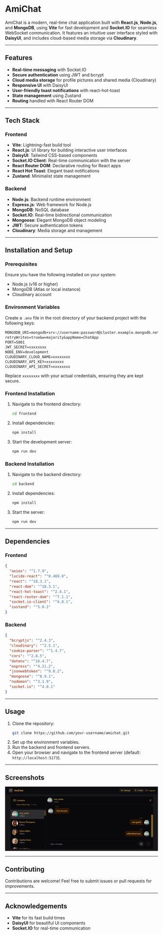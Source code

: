 # AmiChat

AmiChat is a modern, real-time chat application built with **React.js**, **Node.js**, and **MongoDB**, using **Vite** for fast development and **Socket.IO** for seamless WebSocket communication. It features an intuitive user interface styled with **DaisyUI**, and includes cloud-based media storage via **Cloudinary**.

---

## Features

- **Real-time messaging** with Socket.IO
- **Secure authentication** using JWT and bcrypt
- **Cloud media storage** for profile pictures and shared media (Cloudinary)
- **Responsive UI** with DaisyUI
- **User-friendly toast notifications** with react-hot-toast
- **State management** using Zustand
- **Routing** handled with React Router DOM

---

## Tech Stack

### Frontend
- **Vite**: Lightning-fast build tool
- **React.js**: UI library for building interactive user interfaces
- **DaisyUI**: Tailwind CSS-based components
- **Socket.IO Client**: Real-time communication with the server
- **React Router DOM**: Declarative routing for React apps
- **React Hot Toast**: Elegant toast notifications
- **Zustand**: Minimalist state management

### Backend
- **Node.js**: Backend runtime environment
- **Express.js**: Web framework for Node.js
- **MongoDB**: NoSQL database
- **Socket.IO**: Real-time bidirectional communication
- **Mongoose**: Elegant MongoDB object modeling
- **JWT**: Secure authentication tokens
- **Cloudinary**: Media storage and management

---

## Installation and Setup

### Prerequisites
Ensure you have the following installed on your system:
- Node.js (v16 or higher)
- MongoDB (Atlas or local instance)
- Cloudinary account

### Environment Variables
Create a `.env` file in the root directory of your backend project with the following keys:

```env
MONGODB_URI=mongodb+srv://username:password@cluster.example.mongodb.net/AmiChat?retryWrites=true&w=majority&appName=ChatApp
PORT=5001
JWT_SECRET=xxxxxxxx
NODE_ENV=development
CLOUDINARY_CLOUD_NAME=xxxxxxxx
CLOUDINARY_API_KEY=xxxxxxxx
CLOUDINARY_API_SECRET=xxxxxxxx
```
Replace `xxxxxxxx` with your actual credentials, ensuring they are kept secure.

### Frontend Installation

1. Navigate to the frontend directory:
   ```bash
   cd frontend
   ```
2. Install dependencies:
   ```bash
   npm install
   ```
3. Start the development server:
   ```bash
   npm run dev
   ```

### Backend Installation

1. Navigate to the backend directory:
   ```bash
   cd backend
   ```
2. Install dependencies:
   ```bash
   npm install
   ```
3. Start the server:
   ```bash
   npm run dev
   ```

---

## Dependencies

### Frontend
```json
{
  "axios": "^1.7.9",
  "lucide-react": "^0.469.0",
  "react": "^18.3.1",
  "react-dom": "^18.3.1",
  "react-hot-toast": "^2.4.1",
  "react-router-dom": "^7.1.1",
  "socket.io-client": "^4.8.1",
  "zustand": "^5.0.2"
}
```

### Backend
```json
{
  "bcryptjs": "^2.4.3",
  "cloudinary": "^2.5.1",
  "cookie-parser": "^1.4.7",
  "cors": "^2.8.5",
  "dotenv": "^16.4.7",
  "express": "^4.21.2",
  "jsonwebtoken": "^9.0.2",
  "mongoose": "^8.9.1",
  "nodemon": "^3.1.9",
  "socket.io": "^4.8.1"
}
```

---

## Usage
1. Clone the repository:
   ```bash
   git clone https://github.com/your-username/amichat.git
   ```
2. Set up the environment variables.
3. Run the backend and frontend servers.
4. Open your browser and navigate to the frontend server (default: `http://localhost:5173`).

---

## Screenshots
![AmiChat Interface](frontend/public/AmiChat.png)

---

## Contributing
Contributions are welcome! Feel free to submit issues or pull requests for improvements.

---

## Acknowledgements
- **Vite** for its fast build times
- **DaisyUI** for beautiful UI components
- **Socket.IO** for real-time communication

